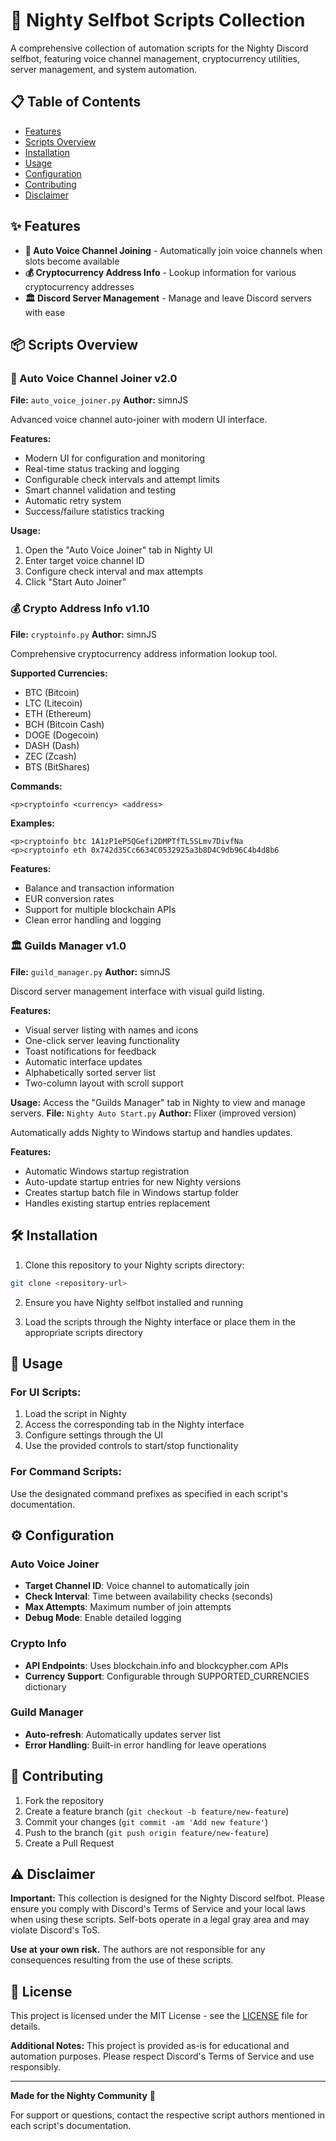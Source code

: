 # 🤖 Nighty Selfbot Scripts Collection

A comprehensive collection of automation scripts for the Nighty Discord selfbot, featuring voice channel management, cryptocurrency utilities, server management, and system automation.

## 📋 Table of Contents

- [Features](#-features)
- [Scripts Overview](#-scripts-overview)
- [Installation](#-installation)
- [Usage](#-usage)
- [Configuration](#-configuration)
- [Contributing](#-contributing)
- [Disclaimer](#-disclaimer)

## ✨ Features

- **🎤 Auto Voice Channel Joining** - Automatically join voice channels when slots become available
- **💰 Cryptocurrency Address Info** - Lookup information for various cryptocurrency addresses
- **🏛️ Discord Server Management** - Manage and leave Discord servers with ease

## 📦 Scripts Overview

### 🎤 Auto Voice Channel Joiner v2.0
**File:** `auto_voice_joiner.py`
**Author:** simnJS

Advanced voice channel auto-joiner with modern UI interface.

**Features:**
- Modern UI for configuration and monitoring
- Real-time status tracking and logging
- Configurable check intervals and attempt limits
- Smart channel validation and testing
- Automatic retry system
- Success/failure statistics tracking

**Usage:**
1. Open the "Auto Voice Joiner" tab in Nighty UI
2. Enter target voice channel ID
3. Configure check interval and max attempts
4. Click "Start Auto Joiner"

### 💰 Crypto Address Info v1.10
**File:** `cryptoinfo.py`
**Author:** simnJS

Comprehensive cryptocurrency address information lookup tool.

**Supported Currencies:**
- BTC (Bitcoin)
- LTC (Litecoin) 
- ETH (Ethereum)
- BCH (Bitcoin Cash)
- DOGE (Dogecoin)
- DASH (Dash)
- ZEC (Zcash)
- BTS (BitShares)

**Commands:**
```
<p>cryptoinfo <currency> <address>
```

**Examples:**
```
<p>cryptoinfo btc 1A1zP1eP5QGefi2DMPTfTL5SLmv7DivfNa
<p>cryptoinfo eth 0x742d35Cc6634C0532925a3b8D4C9db96C4b4d8b6
```

**Features:**
- Balance and transaction information
- EUR conversion rates
- Support for multiple blockchain APIs
- Clean error handling and logging

### 🏛️ Guilds Manager v1.0
**File:** `guild_manager.py`
**Author:** simnJS

Discord server management interface with visual guild listing.

**Features:**
- Visual server listing with names and icons
- One-click server leaving functionality
- Toast notifications for feedback
- Automatic interface updates
- Alphabetically sorted server list
- Two-column layout with scroll support

**Usage:**
Access the "Guilds Manager" tab in Nighty to view and manage servers.
**File:** `Nighty Auto Start.py`
**Author:** Flixer (improved version)

Automatically adds Nighty to Windows startup and handles updates.

**Features:**
- Automatic Windows startup registration
- Auto-update startup entries for new Nighty versions
- Creates startup batch file in Windows startup folder
- Handles existing startup entries replacement

## 🛠️ Installation

1. Clone this repository to your Nighty scripts directory:
```bash
git clone <repository-url>
```

2. Ensure you have Nighty selfbot installed and running

3. Load the scripts through the Nighty interface or place them in the appropriate scripts directory

## 🎯 Usage

### For UI Scripts:
1. Load the script in Nighty
2. Access the corresponding tab in the Nighty interface
3. Configure settings through the UI
4. Use the provided controls to start/stop functionality

### For Command Scripts:
Use the designated command prefixes as specified in each script's documentation.

## ⚙️ Configuration

### Auto Voice Joiner
- **Target Channel ID**: Voice channel to automatically join
- **Check Interval**: Time between availability checks (seconds)
- **Max Attempts**: Maximum number of join attempts
- **Debug Mode**: Enable detailed logging

### Crypto Info
- **API Endpoints**: Uses blockchain.info and blockcypher.com APIs
- **Currency Support**: Configurable through SUPPORTED_CURRENCIES dictionary

### Guild Manager
- **Auto-refresh**: Automatically updates server list
- **Error Handling**: Built-in error handling for leave operations

## 🤝 Contributing

1. Fork the repository
2. Create a feature branch (`git checkout -b feature/new-feature`)
3. Commit your changes (`git commit -am 'Add new feature'`)
4. Push to the branch (`git push origin feature/new-feature`)
5. Create a Pull Request

## ⚠️ Disclaimer

**Important:** This collection is designed for the Nighty Discord selfbot. Please ensure you comply with Discord's Terms of Service and your local laws when using these scripts. Self-bots operate in a legal gray area and may violate Discord's ToS.

**Use at your own risk.** The authors are not responsible for any consequences resulting from the use of these scripts.

## 📝 License

This project is licensed under the MIT License - see the [LICENSE](LICENSE) file for details.

**Additional Notes:** This project is provided as-is for educational and automation purposes. Please respect Discord's Terms of Service and use responsibly.

---

**Made for the Nighty Community** 🌙

For support or questions, contact the respective script authors mentioned in each script's documentation. 